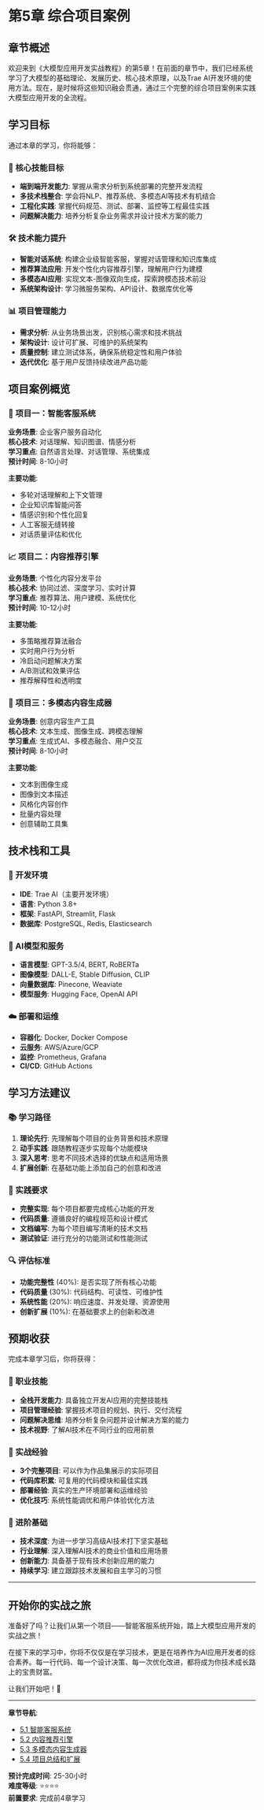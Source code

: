 # 第5章 综合项目案例

## 章节概述

欢迎来到《大模型应用开发实战教程》的第5章！在前面的章节中，我们已经系统学习了大模型的基础理论、发展历史、核心技术原理，以及Trae AI开发环境的使用方法。现在，是时候将这些知识融会贯通，通过三个完整的综合项目案例来实践大模型应用开发的全流程。

## 学习目标

通过本章的学习，你将能够：

### 🎯 核心技能目标
- **端到端开发能力**: 掌握从需求分析到系统部署的完整开发流程
- **多技术栈整合**: 学会将NLP、推荐系统、多模态AI等技术有机结合
- **工程化实践**: 掌握代码规范、测试、部署、监控等工程最佳实践
- **问题解决能力**: 培养分析复杂业务需求并设计技术方案的能力

### 🛠️ 技术能力提升
- **智能对话系统**: 构建企业级智能客服，掌握对话管理和知识库集成
- **推荐算法应用**: 开发个性化内容推荐引擎，理解用户行为建模
- **多模态AI应用**: 实现文本-图像双向生成，探索跨模态技术前沿
- **系统架构设计**: 学习微服务架构、API设计、数据库优化等

### 📊 项目管理能力
- **需求分析**: 从业务场景出发，识别核心需求和技术挑战
- **架构设计**: 设计可扩展、可维护的系统架构
- **质量控制**: 建立测试体系，确保系统稳定性和用户体验
- **迭代优化**: 基于用户反馈持续改进产品功能

## 项目案例概览

### 🤖 项目一：智能客服系统
**业务场景**: 企业客户服务自动化  
**核心技术**: 对话理解、知识图谱、情感分析  
**学习重点**: 自然语言处理、对话管理、系统集成  
**预计时间**: 8-10小时

**主要功能**:
- 多轮对话理解和上下文管理
- 企业知识库智能问答
- 情感识别和个性化回复
- 人工客服无缝转接
- 对话质量评估和优化

### 📈 项目二：内容推荐引擎
**业务场景**: 个性化内容分发平台  
**核心技术**: 协同过滤、深度学习、实时计算  
**学习重点**: 推荐算法、用户建模、系统优化  
**预计时间**: 10-12小时

**主要功能**:
- 多策略推荐算法融合
- 实时用户行为分析
- 冷启动问题解决方案
- A/B测试和效果评估
- 推荐解释性和透明度

### 🎨 项目三：多模态内容生成器
**业务场景**: 创意内容生产工具  
**核心技术**: 文本生成、图像生成、跨模态理解  
**学习重点**: 生成式AI、多模态融合、用户交互  
**预计时间**: 8-10小时

**主要功能**:
- 文本到图像生成
- 图像到文本描述
- 风格化内容创作
- 批量内容处理
- 创意辅助工具集

## 技术栈和工具

### 🔧 开发环境
- **IDE**: Trae AI（主要开发环境）
- **语言**: Python 3.8+
- **框架**: FastAPI, Streamlit, Flask
- **数据库**: PostgreSQL, Redis, Elasticsearch

### 🤖 AI模型和服务
- **语言模型**: GPT-3.5/4, BERT, RoBERTa
- **图像模型**: DALL-E, Stable Diffusion, CLIP
- **向量数据库**: Pinecone, Weaviate
- **模型服务**: Hugging Face, OpenAI API

### ☁️ 部署和运维
- **容器化**: Docker, Docker Compose
- **云服务**: AWS/Azure/GCP
- **监控**: Prometheus, Grafana
- **CI/CD**: GitHub Actions

## 学习方法建议

### 📚 学习路径
1. **理论先行**: 先理解每个项目的业务背景和技术原理
2. **动手实践**: 跟随教程逐步实现每个功能模块
3. **深入思考**: 思考不同技术选择的优缺点和适用场景
4. **扩展创新**: 在基础功能上添加自己的创意和改进

### 🎯 实践要求
- **完整实现**: 每个项目都要完成核心功能的开发
- **代码质量**: 遵循良好的编程规范和设计模式
- **文档编写**: 为每个项目编写清晰的技术文档
- **测试验证**: 进行充分的功能测试和性能测试

### 🔍 评估标准
- **功能完整性** (40%): 是否实现了所有核心功能
- **代码质量** (30%): 代码结构、可读性、可维护性
- **系统性能** (20%): 响应速度、并发处理、资源使用
- **创新扩展** (10%): 在基础要求上的创新和改进

## 预期收获

完成本章学习后，你将获得：

### 💼 职业技能
- **全栈开发能力**: 具备独立开发AI应用的完整技能栈
- **项目管理经验**: 掌握技术项目的规划、执行、交付流程
- **问题解决思维**: 培养分析复杂问题并设计解决方案的能力
- **技术视野**: 了解AI技术在不同行业的应用前景

### 🚀 实战经验
- **3个完整项目**: 可以作为作品集展示的实际项目
- **代码库积累**: 可复用的代码模块和最佳实践
- **部署经验**: 真实的生产环境部署和运维经验
- **优化技巧**: 系统性能调优和用户体验优化方法

### 🌟 进阶基础
- **技术深度**: 为进一步学习高级AI技术打下坚实基础
- **行业理解**: 深入理解AI技术的商业价值和应用场景
- **创新能力**: 具备基于现有技术创新应用的能力
- **持续学习**: 建立跟踪技术发展和自主学习的习惯

---

## 开始你的实战之旅

准备好了吗？让我们从第一个项目——智能客服系统开始，踏上大模型应用开发的实战之旅！

在接下来的学习中，你将不仅仅是在学习技术，更是在培养作为AI应用开发者的综合素养。每一行代码、每一个设计决策、每一次优化改进，都将成为你技术成长路上的宝贵财富。

让我们开始吧！🚀

---

**章节导航**:
- [5.1 智能客服系统](./5.1_intelligent_customer_service.md)
- [5.2 内容推荐引擎](./5.2_content_recommendation_engine.md)  
- [5.3 多模态内容生成器](./5.3_multimodal_content_generator.md)
- [5.4 项目总结和扩展](./5.4_project_summary_and_extensions.md)

**预计完成时间**: 25-30小时  
**难度等级**: ⭐⭐⭐⭐  
**前置要求**: 完成前4章学习